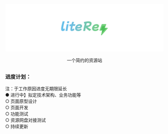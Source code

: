 [![Logo](assets/liteRes.svg)](https://github.com/Dr0ii/liteRes)

<p align="center">一个简约的资源站</p>

## 
### 进度计划：
注：于工作原因进度无期限延长  
● 进行中】拟定技术架构、业务功能等  
○ 页面原型设计  
○ 页面开发  
○ 功能测试  
○ 资源网盘对接测试  
○ 持续更新  